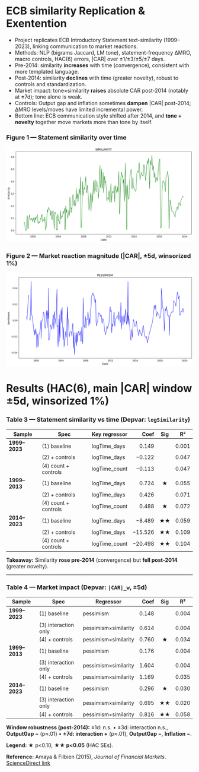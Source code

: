 # ECB similarity Replication & Exentention

* Project replicates ECB Introductory Statement text-similarity (1999–2023), linking communication to market reactions.
* Methods: NLP (bigrams Jaccard, LM tone), statement-frequency ΔMRO, macro controls, HAC(6) errors, |CAR| over ±1/±3/±5/±7 days.
* Pre-2014: similarity **increases** with time (convergence), consistent with more templated language.
* Post-2014: similarity **declines** with time (greater novelty), robust to controls and standardization.
* Market impact: tone×similarity **raises** absolute CAR post-2014 (notably at ±7d); tone alone is weak.
* Controls: Output gap and inflation sometimes **dampen** |CAR| post-2014; ΔMRO levels/moves have limited incremental power.
* Bottom line: ECB communication style shifted after 2014, and **tone + novelty** together move markets more than tone by itself.

### Figure 1 — Statement similarity over time
![Figure 1: ECB statement similarity (median Jaccard bigrams, quarterly)](7_GRAPHS/Similarity_Measure.png)

### Figure 2 — Market reaction magnitude (|CAR|, ±5d, winsorized 1%)
![Figure 2: |CAR| (±5 trading days), annual mean](7_GRAPHS/Pessimisim_measure.png)

# Results (HAC(6), main |CAR| window ±5d, winsorized 1%)


### Table 3 — Statement similarity vs time (Depvar: `logSimilarity`)

| Sample        | Spec                 | Key regressor  |    Coef |   Sig  |   R²  |
| ------------- | -------------------- | -------------- | ------: | :----: | :---: |
| **1999–2023** | (1) baseline         | logTime_days   |   0.149 |        | 0.001 |
|               | (2) + controls       | logTime_days   |  −0.122 |        | 0.047 |
|               | (4) count + controls | logTime_count  |  −0.113 |        | 0.047 |
| **1999–2013** | (1) baseline         | logTime_days   |   0.724 |  **★** | 0.055 |
|               | (2) + controls       | logTime_days   |   0.426 |        | 0.071 |
|               | (4) count + controls | logTime_count  |   0.488 |    ★   | 0.072 |
| **2014–2023** | (1) baseline         | logTime_days   |  −8.489 | **★★** | 0.059 |
|               | (2) + controls       | logTime_days   | −15.526 | **★★** | 0.109 |
|               | (4) count + controls | logTime_count  | −20.498 | **★★** | 0.104 |

**Takeaway:** Similarity **rose pre-2014** (convergence) but **fell post-2014** (greater novelty).

---

### Table 4 — Market impact (Depvar: `|CAR|_w`, ±5d)

| Sample        | Spec                 | Regressor            |  Coef |   Sig  |   R²  |
| ------------- | -------------------- | -------------------- | ----: | :----: | :---: |
| **1999–2023** | (1) baseline         | pessimism            | 0.148 |        | 0.004 |
|               | (3) interaction only | pessimism×similarity | 0.614 |        | 0.004 |
|               | (4) + controls       | pessimism×similarity | 0.760 |    ★   | 0.034 |
| **1999–2013** | (1) baseline         | pessimism            | 0.176 |        | 0.004 |
|               | (3) interaction only | pessimism×similarity | 1.604 |        | 0.004 |
|               | (4) + controls       | pessimism×similarity | 1.169 |        | 0.035 |
| **2014–2023** | (1) baseline         | pessimism            | 0.296 |    ★   | 0.030 |
|               | (3) interaction only | pessimism×similarity | 0.695 | **★★** | 0.020 |
|               | (4) + controls       | pessimism×similarity | 0.816 | **★★** | 0.058 |

**Window robustness (post-2014):**
±1d: n.s. • ±3d: interaction n.s., **OutputGap −** (p≈.01) • **±7d: interaction +** (p≈.01), **OutputGap −**, **Inflation −**.

**Legend:** ★ p<0.10, **★★ p<0.05** (HAC SEs).

**Reference:** Amaya & Filbien (2015), *Journal of Financial Markets*. [ScienceDirect link](https://www.sciencedirect.com/science/article/pii/S1544612314000877)
